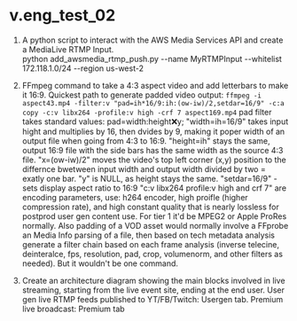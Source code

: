 # v.eng_test_02

1. A python script to interact with the AWS Media Services API and create a MediaLive RTMP Input.  
python add_awsmedia_rtmp_push.py --name MyRTMPInput --whitelist 172.118.1.0/24 --region us-west-2


2. FFmpeg command to take a 4:3 aspect video and add letterbars to make it 16:9.
Quickest path to generate padded video output: `ffmpeg -i aspect43.mp4 -filter:v "pad=ih*16/9:ih:(ow-iw)/2,setdar=16/9" -c:a copy -c:v libx264 -profile:v high -crf 7 aspect169.mp4`
pad filter takes standard values: pad=width:height:x:y; 
"width=ih=16/9" takes input hight and multiplies by 16, then dvides by 9, making it poper width of an output file when going from 4:3 to 16:9.
"height=ih" stays the same, output 16:9 file with the side bars has the same width as the source 4:3 file.
"x=(ow-iw)/2" moves the video's top left corner (x,y) position to the differnce bwetween input width and output width divided by two = exatly one bar.
"y" is NULL, as height stays the same.
"setdar=16/9" - sets display aspect ratio to 16:9
"c:v libx264 profile:v high and crf 7" are encoding parameters, use: h264 encoder,  high proifle (higher compression rate), and high constant quality that is nearly lossless for postprod user gen content use. For tier 1 it'd be MPEG2 or Apple ProRes normally. Also padding of a VOD asset would normally involve a FFprobe an Media Info parsing of a file, then based on tech metadata analysis generate a filter chain based on each frame analysis (inverse telecine, deinteralce, fps, resolution, pad, crop, volumenorm,  and other filters as needed). But it wouldn't be one command.

3. Create an architecture diagram showing the main blocks involved in live streaming, starting from the live event site, ending at the end user.
User gen live RTMP feeds published to YT/FB/Twitch: Usergen tab.
Premium live broadcast: Premium tab 
